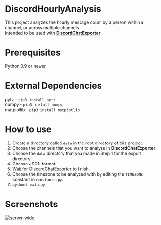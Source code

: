# DiscordHourlyAnalysis
This project analyzes the hourly message count by a person within a channel, or across multiple channels.  
Intended to be used with **[DiscordChatExporter](https://github.com/Tyrrrz/DiscordChatExporter)**.

# Prerequisites
Python 3.9 or newer

# External Dependencies
pytz - `pip3 install pytz`  
numpy - `pip3 install numpy`  
matplotlib - `pip3 install matplotlib`

# How to use
1. Create a directory called `data` in the root directory of this project.
2. Choose the channels that you want to analyze in **DiscordChatExporter**.
3. Choose the `data` directory that you made in Step 1 for the export directory.
4. Choose JSON format.
5. Wait for DiscordChatExporter to finish.
6. Choose the timezone to be analyzed with by editing the `TIMEZONE` constant in `constants.py`.
7. `python3 main.py`

# Screenshots
![server-wide](https://imgur.com/1wZkFAm)